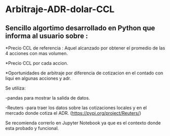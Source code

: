 # Arbitraje-ADR-dolar-CCL
## Sencillo algortimo desarrollado en Python que informa al usuario sobre : 

*Precio CCL de referencia : Aquel alcanzado por obtener el promedio de las 4 acciones con mas volumen.

*Precio CCL por cada accion. 

*Oportunidades de arbitraje por diferencia de cotizacion en el contado con liqui en algunas acciones y adr.


Se utiliza:

-pandas para mostrar la salida de datos.

-Reuters -para traer los datos sobre las cotizaciones locales y en el mercado donde cotiza el ADR. (https://pypi.org/project/Reuters/)

Se recomienda correrlo en Jupyter Notebook ya que es el contexto donde esta probado y funcional.


